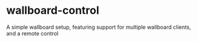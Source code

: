 # wallboard-control
A simple wallboard setup, featuring support for multiple wallboard clients, and a remote control
